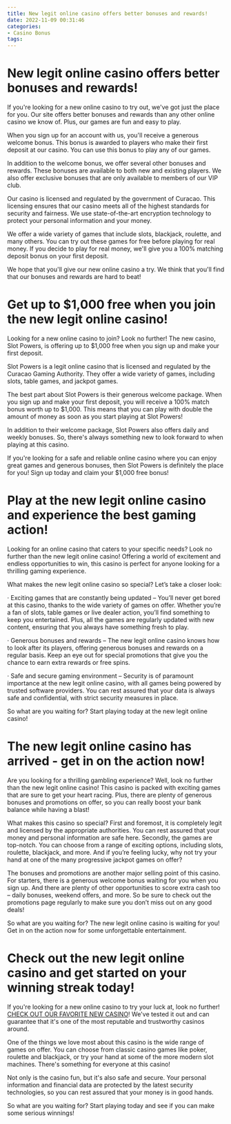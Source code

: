 ```yaml
---
title: New legit online casino offers better bonuses and rewards!
date: 2022-11-09 00:31:46
categories:
- Casino Bonus
tags:
---
```



#  New legit online casino offers better bonuses and rewards!

If you're looking for a new online casino to try out, we've got just the place for you. Our site offers better bonuses and rewards than any other online casino we know of. Plus, our games are fun and easy to play.

When you sign up for an account with us, you'll receive a generous welcome bonus. This bonus is awarded to players who make their first deposit at our casino. You can use this bonus to play any of our games.

In addition to the welcome bonus, we offer several other bonuses and rewards. These bonuses are available to both new and existing players. We also offer exclusive bonuses that are only available to members of our VIP club.

Our casino is licensed and regulated by the government of Curacao. This licensing ensures that our casino meets all of the highest standards for security and fairness. We use state-of-the-art encryption technology to protect your personal information and your money.

We offer a wide variety of games that include slots, blackjack, roulette, and many others. You can try out these games for free before playing for real money. If you decide to play for real money, we'll give you a 100% matching deposit bonus on your first deposit.

We hope that you'll give our new online casino a try. We think that you'll find that our bonuses and rewards are hard to beat!

#  Get up to $1,000 free when you join the new legit online casino!

Looking for a new online casino to join? Look no further! The new casino, Slot Powers, is offering up to $1,000 free when you sign up and make your first deposit.

Slot Powers is a legit online casino that is licensed and regulated by the Curacao Gaming Authority. They offer a wide variety of games, including slots, table games, and jackpot games.

The best part about Slot Powers is their generous welcome package. When you sign up and make your first deposit, you will receive a 100% match bonus worth up to $1,000. This means that you can play with double the amount of money as soon as you start playing at Slot Powers!

In addition to their welcome package, Slot Powers also offers daily and weekly bonuses. So, there's always something new to look forward to when playing at this casino.

If you're looking for a safe and reliable online casino where you can enjoy great games and generous bonuses, then Slot Powers is definitely the place for you! Sign up today and claim your $1,000 free bonus!

#  Play at the new legit online casino and experience the best gaming action!

Looking for an online casino that caters to your specific needs? Look no further than the new legit online casino! Offering a world of excitement and endless opportunities to win, this casino is perfect for anyone looking for a thrilling gaming experience.

What makes the new legit online casino so special? Let’s take a closer look:

· Exciting games that are constantly being updated – You’ll never get bored at this casino, thanks to the wide variety of games on offer. Whether you’re a fan of slots, table games or live dealer action, you’ll find something to keep you entertained. Plus, all the games are regularly updated with new content, ensuring that you always have something fresh to play.

· Generous bonuses and rewards – The new legit online casino knows how to look after its players, offering generous bonuses and rewards on a regular basis. Keep an eye out for special promotions that give you the chance to earn extra rewards or free spins.

· Safe and secure gaming environment – Security is of paramount importance at the new legit online casino, with all games being powered by trusted software providers. You can rest assured that your data is always safe and confidential, with strict security measures in place.

So what are you waiting for? Start playing today at the new legit online casino!

#  The new legit online casino has arrived - get in on the action now!

Are you looking for a thrilling gambling experience? Well, look no further than the new legit online casino! This casino is packed with exciting games that are sure to get your heart racing. Plus, there are plenty of generous bonuses and promotions on offer, so you can really boost your bank balance while having a blast!

What makes this casino so special? First and foremost, it is completely legit and licensed by the appropriate authorities. You can rest assured that your money and personal information are safe here. Secondly, the games are top-notch. You can choose from a range of exciting options, including slots, roulette, blackjack, and more. And if you’re feeling lucky, why not try your hand at one of the many progressive jackpot games on offer?

The bonuses and promotions are another major selling point of this casino. For starters, there is a generous welcome bonus waiting for you when you sign up. And there are plenty of other opportunities to score extra cash too – daily bonuses, weekend offers, and more. So be sure to check out the promotions page regularly to make sure you don’t miss out on any good deals!

So what are you waiting for? The new legit online casino is waiting for you! Get in on the action now for some unforgettable entertainment.

#  Check out the new legit online casino and get started on your winning streak today!

If you're looking for a new online casino to try your luck at, look no further! [CHECK OUT OUR FAVORITE NEW CASINO](https://www.legitonlinecasino.com.au/)! We've tested it out and can guarantee that it's one of the most reputable and trustworthy casinos around.

One of the things we love most about this casino is the wide range of games on offer. You can choose from classic casino games like poker, roulette and blackjack, or try your hand at some of the more modern slot machines. There's something for everyone at this casino!

Not only is the casino fun, but it's also safe and secure. Your personal information and financial data are protected by the latest security technologies, so you can rest assured that your money is in good hands.

So what are you waiting for? Start playing today and see if you can make some serious winnings!